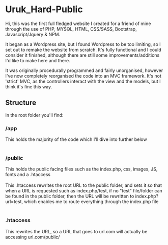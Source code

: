 # Uruk_Hard-Public

Hi, this was the first full fledged website I created for a friend of mine through the use of PHP, MYSQL, HTML, CSS/SASS, Bootstrap, Javascript/Jquery & NPM.

It began as a Wordpress site, but I found Wordpress to be too limiting, so I set out to remake the website from scratch. It's fully functional and I could consider it finished, although there are still some improvements/additions I'd like to make here and there.

It was originally procedurally programmed and fairly unorganised, however I've now completely reorganised the code into an MVC framework. It's not 'strict' MVC, as the controllers interact with the view and the models, but I think it's fine this way.

## Structure
In the root folder you'll find:

### /app <br>
This holds the majority of the code which I'll dive into further below <br><br>
### /public <br> 
This holds the public facing files such as the index.php, css, images, JS, fonts and a .htaccess <br> <br> 
This .htaccess rewrites the root URL to the public folder, and sets it so that when a URL is requested such as index.php/test, if no "test" file/folder can be found in the public folder, then the URL will be rewritten to index.php?url=test, which enables me to route everything through the index.php file<br><br>
### .htaccess <br> 
This rewrites the URL, so a URL that goes to url.com will actually be accessing url.com/public/
